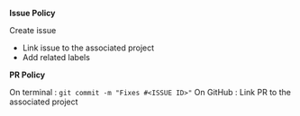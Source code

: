 **Issue Policy**

Create issue
- Link issue to the associated project
- Add related labels

**PR Policy**

On terminal : ``git commit -m "Fixes #<ISSUE ID>"``
On GitHub : Link PR to the associated project
